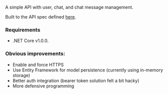 A simple API with user, chat, and chat message management.

Built to the API spec defined [here](http://docs.oracodechallenge.apiary.io/#reference/endpoints).

### Requirements

- .NET Core v1.0.0.

### Obvious improvements:

- Enable and force HTTPS
- Use Entity Framework for model persistence (currently using in-memory storage)
- Better auth integration (bearer token solution felt a bit hacky)
- More defensive programming